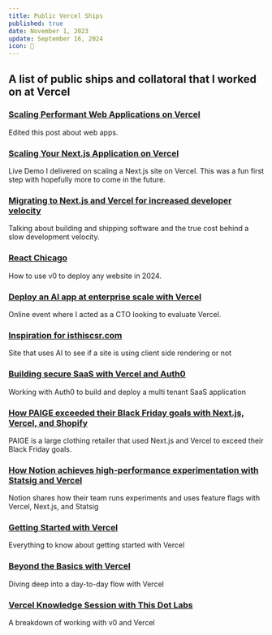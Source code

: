 ```yaml
---
title: Public Vercel Ships
published: true
date: November 1, 2023
update: September 16, 2024
icon: 🚀
---
```


## A list of public ships and collatoral that I worked on at Vercel

### [Scaling Performant Web Applications on Vercel](https://vercel.com/blog/building-secure-and-performant-web-applications-on-vercel)

Edited this post about web apps.

### [Scaling Your Next.js Application on Vercel](https://www.youtube.com/watch?v=z9cg0bWsRrg)

Live Demo I delivered on scaling a Next.js site on Vercel. This was a fun first step with hopefully more to come in the future.

### [Migrating to Next.js and Vercel for increased developer velocity](https://www.youtube.com/watch?v=w4fiW0yWgbA)

Talking about building and shipping software and the true cost behind a slow development velocity.

### [React Chicago](https://www.youtube.com/watch?v=dR2gFFmCHzo)

How to use v0 to deploy any website in 2024.

### [Deploy an AI app at enterprise scale with Vercel](https://www.youtube.com/watch?v=9h_dFCNSiQ4)

Online event where I acted as a CTO looking to evaluate Vercel.

### [Inspiration for isthiscsr.com](https://drew.tech/posts/idea-to-prod-in-34-minutes)

Site that uses AI to see if a site is using client side rendering or not

### [Building secure SaaS with Vercel and Auth0](https://www.youtube.com/watch?v=uHFDBtQYmzk)

Working with Auth0 to build and deploy a multi tenant SaaS application

### [How PAIGE exceeded their Black Friday goals with Next.js, Vercel, and Shopify](https://youtu.be/A2IVCYTXsYU)

PAIGE is a large clothing retailer that used Next.js and Vercel to exceed their Black Friday goals.

### [How Notion achieves high-performance experimentation with Statsig and Vercel](https://www.youtube.com/watch?v=x4-xXXJEDcY)

Notion shares how their team runs experiments and uses feature flags with Vercel, Next.js, and Statsig

### [Getting Started with Vercel](https://youtu.be/Y3_uznYnQRs)

Everything to know about getting started with Vercel

### [Beyond the Basics with Vercel](https://www.youtube.com/watch?v=FkveQpw-lyc)

Diving deep into a day-to-day flow with Vercel

### [Vercel Knowledge Session with This Dot Labs ](https://www.linkedin.com/events/vercelknowledgesession7313223611782205441/comments/)

A breakdown of working with v0 and Vercel

